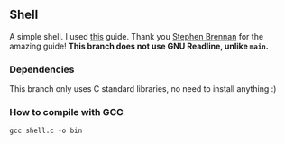 ## Shell
A simple shell. I used [this](https://brennan.io/2015/01/16/write-a-shell-in-c/) guide. Thank you [Stephen Brennan](https://github.com/brenns10) for the amazing guide! **This branch does not use GNU Readline, unlike `main`.**

### Dependencies
This branch only uses C standard libraries, no need to install anything :)

### How to compile with GCC
`gcc shell.c -o bin`